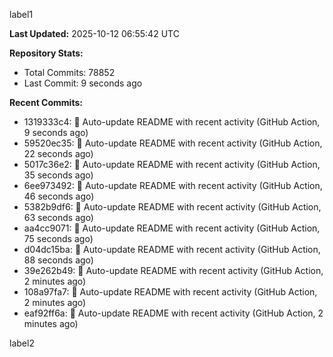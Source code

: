 
label1 
<!-- ACTIVITY_START -->
**Last Updated:** 2025-10-12 06:55:42 UTC

**Repository Stats:**
- Total Commits: 78852
- Last Commit: 9 seconds ago

**Recent Commits:**
- 1319333c4: 🤖 Auto-update README with recent activity (GitHub Action, 9 seconds ago)
- 59520ec35: 🤖 Auto-update README with recent activity (GitHub Action, 22 seconds ago)
- 5017c36e2: 🤖 Auto-update README with recent activity (GitHub Action, 35 seconds ago)
- 6ee973492: 🤖 Auto-update README with recent activity (GitHub Action, 46 seconds ago)
- 5382b9df6: 🤖 Auto-update README with recent activity (GitHub Action, 63 seconds ago)
- aa4cc9071: 🤖 Auto-update README with recent activity (GitHub Action, 75 seconds ago)
- d04dc15ba: 🤖 Auto-update README with recent activity (GitHub Action, 88 seconds ago)
- 39e262b49: 🤖 Auto-update README with recent activity (GitHub Action, 2 minutes ago)
- 108a97fa7: 🤖 Auto-update README with recent activity (GitHub Action, 2 minutes ago)
- eaf92ff6a: 🤖 Auto-update README with recent activity (GitHub Action, 2 minutes ago)
<!-- ACTIVITY_END -->

label2
